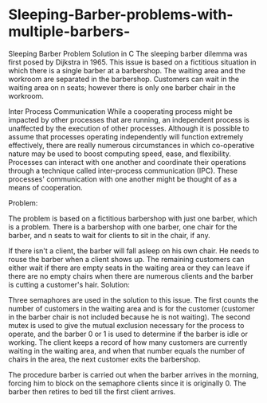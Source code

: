 # Sleeping-Barber-problems-with-multiple-barbers-

Sleeping Barber Problem Solution in C
The sleeping barber dilemma was first posed by Dijkstra in 1965. This issue is based on a fictitious situation in which there is a single barber at a barbershop. The waiting area and the workroom are separated in the barbershop. Customers can wait in the waiting area on n seats; however there is only one barber chair in the workroom.

Inter Process Communication
While a cooperating process might be impacted by other processes that are running, an independent process is unaffected by the execution of other processes. Although it is possible to assume that processes operating independently will function extremely effectively, there are really numerous circumstances in which co-operative nature may be used to boost computing speed, ease, and flexibility. Processes can interact with one another and coordinate their operations through a technique called inter-process communication (IPC). These processes' communication with one another might be thought of as a means of cooperation.

Problem:

The problem is based on a fictitious barbershop with just one barber, which is a problem. There is a barbershop with one barber, one chair for the barber, and n seats to wait for clients to sit in the chair, if any.

If there isn't a client, the barber will fall asleep on his own chair.
He needs to rouse the barber when a client shows up.
The remaining customers can either wait if there are empty seats in the waiting area or they can leave if there are no empty chairs when there are numerous clients and the barber is cutting a customer's hair.
Solution:

Three semaphores are used in the solution to this issue. The first counts the number of customers in the waiting area and is for the customer (customer in the barber chair is not included because he is not waiting). The second mutex is used to give the mutual exclusion necessary for the process to operate, and the barber 0 or 1 is used to determine if the barber is idle or working. The client keeps a record of how many customers are currently waiting in the waiting area, and when that number equals the number of chairs in the area, the next customer exits the barbershop.

The procedure barber is carried out when the barber arrives in the morning, forcing him to block on the semaphore clients since it is originally 0. The barber then retires to bed till the first client arrives.
